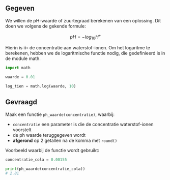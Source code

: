 ## Gegeven

We willen de pH-waarde of zuurtegraad berekenen van een oplossing. Dit doen we volgens de gekende formule:

$$
pH = − log{_10}{H^+}
$$

Hierin is `H+` de concentratie aan waterstof-ionen. Om het logaritme te berekenen, hebben we de logaritmische functie nodig, die gedefinieerd is in de module math.

```python
import math

waarde = 0.01

log_tien = math.log(waarde, 10)
```

## Gevraagd

Maak een functie `ph_waarde(concentratie)`, waarbij:
 - `concentratie` een parameter is die de concentratie waterstof-ionen voorstelt
 - de ph waarde teruggegeven wordt
 - **afgerond** op 2 getallen na de komma met `round()`

Voorbeeld waarbij de functie wordt gebruikt:

```python
concentratie_cola = 0.00155

print(ph_waarde(concentratie_cola))
# 2.81
```